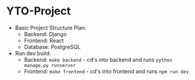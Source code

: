 # YTO-Project

- Basic Project Structure Plan:
  - Backend: Django
  - Frontend: React
  - Database: PostgreSQL
- Run dev build:
  - Backend: `make backend` - cd's into backend and runs `python manage.py runserver`
  - Frontend: `make frontend` - cd's into frontend and runs `npm run dev`
